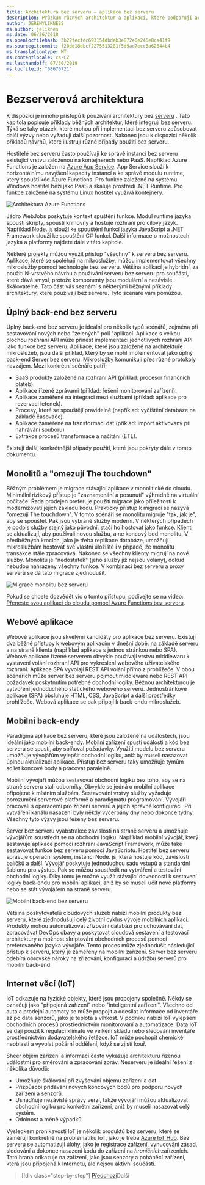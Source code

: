 ```yaml
---
title: Architektura bez serveru – aplikace bez serveru
description: Průzkum různých architektur a aplikací, které podporují architektury bez serveru, včetně webových aplikací, mobilních zařízení a IoT.
author: JEREMYLIKNESS
ms.author: jeliknes
ms.date: 06/26/2018
ms.openlocfilehash: 3b22fecfdc693154dbdeb3e872e0e246e8ca41f9
ms.sourcegitcommit: f20dd18dbcf2275513281f5d9ad7ece6a62644b4
ms.translationtype: MT
ms.contentlocale: cs-CZ
ms.lasthandoff: 07/30/2019
ms.locfileid: "68676721"
---
```

# <a name="serverless-architecture"></a>Bezserverová architektura

K dispozici je mnoho přístupů k používání architektury bez [serveru](https://azure.com/serverless) . Tato kapitola popisuje příklady běžných architektur, které integrují bez serveru. Týká se taky otázek, které mohou při implementaci bez serveru způsobovat další výzvy nebo vyžadují další pozornost. Nakonec jsou k dispozici několik příkladů návrhů, které ilustrují různé případy použití bez serveru.

Hostitelé bez serveru často používají ke správě instancí bez serveru existující vrstvu založenou na kontejnerech nebo PaaS. Například Azure Functions je založen na [Azure App Service](https://docs.microsoft.com/azure/app-service/). App Service slouží k horizontálnímu navýšení kapacity instancí a ke správě modulu runtime, který spouští kód Azure Functions. Pro funkce založené na systému Windows hostitel běží jako PaaS a škáluje prostředí .NET Runtime. Pro funkce založené na systému Linux hostitel využívá kontejnery.

![Architektura Azure Functions](./media/azure-functions-architecture.png)

Jádro WebJobs poskytuje kontext spuštění funkce. Modul runtime jazyka spouští skripty, spouští knihovny a hostuje rozhraní pro cílový jazyk. Například Node. js slouží ke spouštění funkcí jazyka JavaScript a .NET Framework slouží ke spouštění C# funkcí. Další informace o možnostech jazyka a platformy najdete dále v této kapitole.

Některé projekty můžou využít přístup "všechny" k serveru bez serveru. Aplikace, které se spoléhají na mikroslužby, můžou implementovat všechny mikroslužby pomocí technologie bez serveru. Většina aplikací je hybridní, za použití N-vrstvého návrhu a používání serveru bez serveru pro součásti, které dává smysl, protože komponenty jsou modulární a nezávisle škálovatelné. Tato část vás seznámí s některými běžnými příklady architektury, které používají bez serveru. Tyto scénáře vám pomůžou.

## <a name="full-serverless-back-end"></a>Úplný back-end bez serveru

Úplný back-end bez serveru je ideální pro několik typů scénářů, zejména při sestavování nových nebo "zelených" polí "aplikací. Aplikace s velkou plochou rozhraní API může přinést implementaci jednotlivých rozhraní API jako funkce bez serveru. Aplikace, které jsou založené na architektuře mikroslužeb, jsou další příklad, který by se mohl implementovat jako úplný back-end Server bez serveru. Mikroslužby komunikují přes různé protokoly navzájem. Mezi konkrétní scénáře patří:

* SaaS produkty založené na rozhraní API (příklad: procesor finančních plateb).
* Aplikace řízené zprávami (příklad: řešení monitorování zařízení).
* Aplikace zaměřené na integraci mezi službami (příklad: aplikace pro rezervaci letenek).
* Procesy, které se spouštějí pravidelně (například: vyčištění databáze na základě časovače).
* Aplikace zaměřené na transformaci dat (příklad: import aktivovaný při nahrávání souboru)
* Extrakce procesů transformace a načítání (ETL).

Existují další, konkrétnější případy použití, které jsou pokryty dále v tomto dokumentu.

## <a name="monoliths-and-starving-the-beast"></a>Monolitů a "omezují The touchdown"

Běžným problémem je migrace stávající aplikace v monolitické do cloudu. Minimální rizikový přístup je "zaznamenání a posunutí" výhradně na virtuální počítače. Řada prodejen preferuje použití migrace jako příležitosti k modernizovatí jejich základu kódu. Praktický přístup k migraci se nazývá "omezují The touchdown". V tomto scénáři se monolitu migruje "tak, jak je", aby se spouštěl. Pak jsou vybrané služby moderní. V některých případech je podpis služby stejný jako původní: stačí ho hostovat jako funkce. Klienti se aktualizují, aby používali novou službu, a ne koncový bod monolitu. V předběžných krocích, jako je třeba replikace databáze, umožňují mikroslužbám hostovat své vlastní úložiště i v případě, že monolitu transakce stále zpracovává. Nakonec se všechny klienty migrují na nové služby. Monolitu je "nedostatek" (jeho služby již nejsou volány), dokud nebudou nahrazeny všechny funkce. V kombinaci bez serveru a proxy serverů se dá tato migrace zjednodušit.

![Migrace monolitu bez serveru](./media/serverless-monolith-migration.png)

Pokud se chcete dozvědět víc o tomto přístupu, podívejte se na video: [Přeneste svou aplikaci do cloudu pomocí Azure Functions bez serveru](https://channel9.msdn.com/Events/Connect/2017/E102).

## <a name="web-apps"></a>Webové aplikace

Webové aplikace jsou skvělými kandidáty pro aplikace bez serveru. Existují dva běžné přístupy k webovým aplikacím v dnešní době: na základě serveru a na straně klienta (například aplikace s jednou stránkou nebo SPA). Webové aplikace řízené serverem obvykle používají vrstvu middlewaru k vystavení volání rozhraní API pro vykreslení webového uživatelského rozhraní. Aplikace SPA vyvolají REST API volání přímo z prohlížeče. V obou scénářích může server bez serveru pojmout middleware nebo REST API požadavek poskytnutím potřebné obchodní logiky. Běžnou architekturou je vytvoření jednoduchého statického webového serveru. Jednostránkové aplikace (SPA) obsluhuje HTML, CSS, JavaScript a další prostředky prohlížeče. Webová aplikace se pak připojí k back-endu mikroslužeb.

## <a name="mobile-back-ends"></a>Mobilní back-endy

Paradigma aplikace bez serveru, které jsou založené na událostech, jsou ideální jako mobilní back-endy. Mobilní zařízení spustí události a kód bez serveru se spustí, aby splňoval požadavky. Využití modelu bez serveru umožňuje vývojářům vylepšit obchodní logiku, aniž by museli nasazovat úplnou aktualizaci aplikace. Přístup bez serveru taky umožňuje týmům sdílet koncové body a pracovat paralelně.

Mobilní vývojáři můžou sestavovat obchodní logiku bez toho, aby se na straně serveru stali odborníky. Obvykle se jedná o mobilní aplikace připojené k místním službám. Sestavování vrstvy služby vyžaduje porozumění serverové platformě a paradigmatu programování. Vývojáři pracovali s operacemi pro zřízení serverů a jejich správné konfiguraci. Při vytváření kanálu nasazení byly někdy vyčerpány dny nebo dokonce týdny. Všechny tyto výzvy jsou řešeny bez serveru.

Server bez serveru vyabstrakce závislosti na straně serveru a umožňuje vývojářům soustředit se na obchodní logiku. Například mobilní vývojář, který sestavuje aplikace pomocí rozhraní JavaScript Framework, může také sestavovat funkce bez serveru pomocí JavaScriptu. Hostitel bez serveru spravuje operační systém, instanci Node. js, která hostuje kód, závislosti balíčků a další. Vývojář poskytuje jednoduchou sadu vstupů a standardní šablonu pro výstup. Pak se můžou soustředit na vytváření a testování obchodní logiky. Díky tomu je možné využít stávající dovednosti k sestavení logiky back-endu pro mobilní aplikaci, aniž by se museli učit nové platformy nebo se stát vývojářem na straně serveru.

![Mobilní back-end bez serveru](./media/serverless-mobile-backend.png)

Většina poskytovatelů cloudových služeb nabízí mobilní produkty bez serveru, které zjednodušují celý životní cyklus vývoje mobilních aplikací. Produkty mohou automatizovat zřizování databází pro uchovávání dat, zpracovávat DevOps obavy a poskytovat cloudová sestavení a testovací architektury a možnost skriptování obchodních procesů pomocí preferovaného jazyka vývojáře. Tento proces může zjednodušit následující přístup k serveru, který je zaměřený na mobilní zařízení. Server bez serveru odebírá obrovské nároky na zřizování, konfiguraci a údržbu serverů pro mobilní back-end.

## <a name="internet-of-things-iot"></a>Internet věcí (IoT)

IoT odkazuje na fyzické objekty, které jsou propojeny společně. Někdy se označují jako "připojená zařízení" nebo "inteligentní zařízení". Všechno od auta a prodejní automaty se může propojit a odesílat informace od inventáře až po data senzorů, jako je teplota a vlhkost. V podniku nabízí IoT vylepšení obchodních procesů prostřednictvím monitorování a automatizace. Data IoT se dají použít k regulaci klimatu ve velkém skladu nebo sledování inventáře prostřednictvím dodavatelského řetězce. IoT může pochopit chemické neoblasti a vyvolat požární oddělení, když se zjistí kouř.

Sheer objem zařízení a informací často vykazuje architekturu řízenou událostmi pro směrování a zpracování zpráv. Neserveru je ideální řešení z několika důvodů:

* Umožňuje škálování při zvyšování objemu zařízení a dat.
* Přizpůsobí přidávání nových koncových bodů pro podporu nových zařízení a senzorů.
* Usnadňuje nezávislé správy verzí, takže vývojáři můžou aktualizovat obchodní logiku pro konkrétní zařízení, aniž by museli nasazovat celý systém.
* Odolnost a méně výpadků.

Výsledkem pronikavostí IoT je několik produktů bez serveru, které se zaměřují konkrétně na problematiku IoT, jako je třeba [Azure IoT Hub](https://docs.microsoft.com/azure/iot-hub). Bez serveru se automatizují úlohy, jako je registrace zařízení, vynucování zásad, sledování a dokonce nasazení kódu do zařízení na *hraničních*zařízeních. Tato hrana odkazuje na zařízení, jako jsou senzory a poháněcí zařízení, která jsou připojená k Internetu, ale nejsou aktivní součástí.

>[!div class="step-by-step"]
>[Předchozí](architecture-approaches.md)Další
>[](serverless-architecture-considerations.md)
